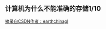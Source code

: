 ## 计算机为什么不能准确的存储1/10

[摘录自CSDN作者：earthchinagl](https://blog.csdn.net/earthchinagl/article/details/80874776)